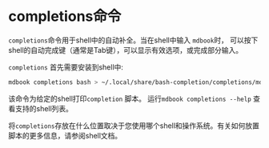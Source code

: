 # completions命令

`completions`命令用于shell中的自动补全。当在shell中输入 `mdbook`时，
可以按下shell的自动完成键（通常是Tab键），可以显示有效选项，或完成部分输入。

`completions` 首先需要安装到shell中:

```bash
mdbook completions bash > ~/.local/share/bash-completion/completions/mdbook
```

该命令为给定的shell打印`completion` 脚本。
运行`mdbook completions --help` 查看支持的shell列表。

将`completions`存放在什么位置取决于您使用哪个shell和操作系统。有关如何放置脚本的更多信息，请参阅shell文档。